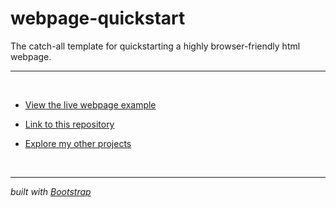 # webpage-quickstart
The catch-all template for quickstarting a highly browser-friendly html webpage.
<hr><br>

- [View the live webpage example](https://willinspire.github.io/webpage-quickstart/)

- [Link to this repository](https://github.com/willinspire/webpage-quickstart)

- [Explore my other projects](http://www.apt-get.co/)

<br><hr>
<i>built with [Bootstrap](http://getbootstrap.com/)</i>
